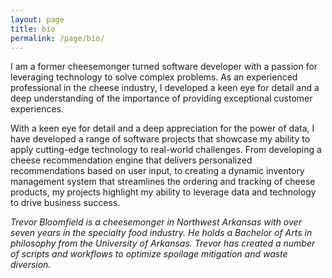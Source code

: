 ```yaml
---
layout: page
title: bio
permalink: /page/bio/
---
```


I am a former cheesemonger turned software developer with a passion for leveraging technology to solve complex problems. As an experienced professional in the cheese industry, I developed a keen eye for detail and a deep understanding of the importance of providing exceptional customer experiences. 

With a keen eye for detail and a deep appreciation for the power of data, I have developed a range of software projects that showcase my ability to apply cutting-edge technology to real-world challenges. From developing a cheese recommendation engine that delivers personalized recommendations based on user input, to creating a dynamic inventory management system that streamlines the ordering and tracking of cheese products, my projects highlight my ability to leverage data and technology to drive business success.

*Trevor Bloomfield is a cheesemonger in Northwest Arkansas with over seven years in the specialty food industry. He holds a Bachelor of Arts in philosophy from the University of Arkansas. Trevor has created a number of scripts and workflows to optimize spoilage mitigation and waste diversion.*
